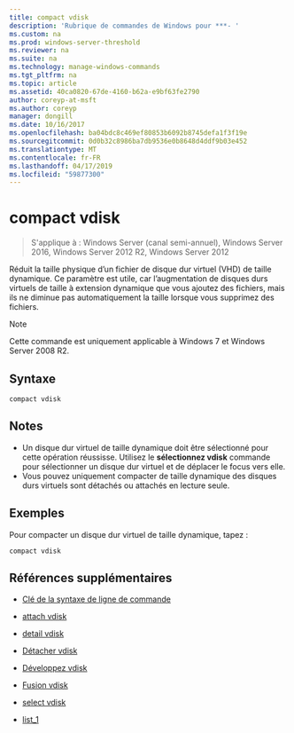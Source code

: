 ```yaml
---
title: compact vdisk
description: 'Rubrique de commandes de Windows pour ***- '
ms.custom: na
ms.prod: windows-server-threshold
ms.reviewer: na
ms.suite: na
ms.technology: manage-windows-commands
ms.tgt_pltfrm: na
ms.topic: article
ms.assetid: 40ca0820-67de-4160-b62a-e9bf63fe2790
author: coreyp-at-msft
ms.author: coreyp
manager: dongill
ms.date: 10/16/2017
ms.openlocfilehash: ba04bdc8c469ef80853b6092b8745defa1f3f19e
ms.sourcegitcommit: 0d0b32c8986ba7db9536e0b8648d4ddf9b03e452
ms.translationtype: MT
ms.contentlocale: fr-FR
ms.lasthandoff: 04/17/2019
ms.locfileid: "59877300"
---
```

# <a name="compact-vdisk"></a>compact vdisk

>S'applique à : Windows Server (canal semi-annuel), Windows Server 2016, Windows Server 2012 R2, Windows Server 2012

Réduit la taille physique d’un fichier de disque dur virtuel (VHD) de taille dynamique. Ce paramètre est utile, car l’augmentation de disques durs virtuels de taille à extension dynamique que vous ajoutez des fichiers, mais ils ne diminue pas automatiquement la taille lorsque vous supprimez des fichiers.
> [!NOTE]
> Cette commande est uniquement applicable à Windows 7 et Windows Server 2008 R2.
## <a name="syntax"></a>Syntaxe
```
compact vdisk
```
## <a name="remarks"></a>Notes
-   Un disque dur virtuel de taille dynamique doit être sélectionné pour cette opération réussisse. Utilisez le **sélectionnez vdisk** commande pour sélectionner un disque dur virtuel et de déplacer le focus vers elle.
-   Vous pouvez uniquement compacter de taille dynamique des disques durs virtuels sont détachés ou attachés en lecture seule.
## <a name="BKMK_Examples"></a>Exemples
Pour compacter un disque dur virtuel de taille dynamique, tapez :
```
compact vdisk
```
## <a name="additional-references"></a>Références supplémentaires
-   [Clé de la syntaxe de ligne de commande](command-line-syntax-key.md)
-   [attach vdisk](attach-vdisk.md)

-   [detail vdisk](detail-vdisk.md)
-   [Détacher vdisk](detach-vdisk.md)
-   [Développez vdisk](expand-vdisk.md)
-   [Fusion vdisk](merge-vdisk.md)
-   [select vdisk](select-vdisk.md)
-   [list_1](list_1.md)
